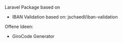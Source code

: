 Laravel Package based on 

* IBAN Validation based on: jschaedl/iban-validation

Offene Ideen:
* GiroCode Generator